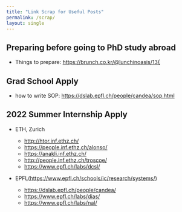 ```yaml
---
title: "Link Scrap for Useful Posts"
permalink: /scrap/
layout: single
---
```


## Preparing before going to PhD study abroad
- Things to prepare: <https://brunch.co.kr/@lunchinoasis/13{>

## Grad School Apply
- how to write SOP: <https://dslab.epfl.ch/people/candea/sop.html>


## 2022 Summer Internship Apply
- ETH, Zurich
  - <http://htor.inf.ethz.ch/>
  - <https://people.inf.ethz.ch/alonso/>
  - <https://anakli.inf.ethz.ch/>
  - <http://people.inf.ethz.ch/troscoe/>
  - <https://www.epfl.ch/labs/dcsl/>


- EPFL(<https://www.epfl.ch/schools/ic/research/systems/>)
  - <https://dslab.epfl.ch/people/candea/>
  - <https://www.epfl.ch/labs/dias/>
  - <https://www.epfl.ch/labs/nal/>
